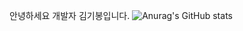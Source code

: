 안녕하세요 개발자 김기봉입니다.
![Anurag's GitHub stats](https://github-readme-stats.vercel.app/api?username=kibong95&show_icons=true&theme=radical)

